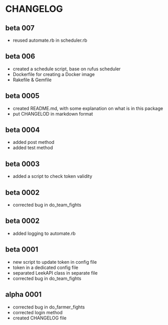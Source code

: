 # CHANGELOG

## beta 007
- reused automate.rb in scheduler.rb

## beta 006
- created a schedule script, base on rufus scheduler
- Dockerfile for creating a Docker image
- Rakefile & Gemfile

## beta 0005
- created README.md, with some explanation on what is in this package
- put CHANGELOD in markdown format

## beta 0004
- added post method
- added test method

## beta 0003
- added a script to check token validity

## beta 0002
- corrected bug in do_team_fights

## beta 0002
- added logging to automate.rb

## beta 0001
- new script to update token in config file
- token in a dedicated config file
- separated LeekAPI class in separate file
- corrected bug in do_team_fights

## alpha 0001
- corrected bug in do_farmer_fights
- corrected login method
- created CHANGELOG file
